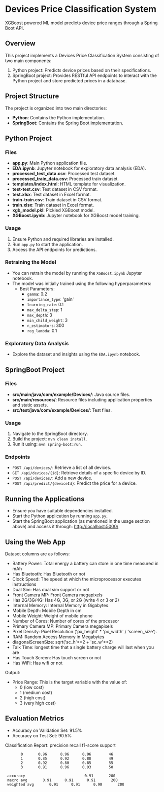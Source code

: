 # Devices Price Classification System

XGBoost powered ML model predicts device price ranges through a Spring Boot API.

## Overview

This project implements a Devices Price Classification System consisting of two main components:

1. Python project: Predicts device prices based on their specifications.
2. SpringBoot project: Provides RESTful API endpoints to interact with the Python project and store predicted prices in a database.

## Project Structure

The project is organized into two main directories:

- **Python**: Contains the Python implementation.
- **SpringBoot**: Contains the Spring Boot implementation.

## Python Project

### Files
- **app.py**: Main Python application file.
- **EDA.ipynb**: Jupyter notebook for exploratory data analysis (EDA).
- **processed_test_data.csv**: Processed test dataset.
- **processed_train_data.csv**: Processed train dataset.
- **templates/index.html**: HTML template for visualization.
- **test-test.csv**: Test dataset in CSV format.
- **test.xlsx**: Test dataset in Excel format.
- **train-train.csv**: Train dataset in CSV format.
- **train.xlsx**: Train dataset in Excel format.
- **xgb_model.pkl**: Pickled XGBoost model.
- **XGBoost.ipynb**: Jupyter notebook for XGBoost model training.

### Usage
1. Ensure Python and required libraries are installed.
2. Run `app.py` to start the application.
3. Access the API endpoints for predictions.

### Retraining the Model
- You can retrain the model by running the `XGBoost.ipynb` Jupyter notebook.
- The model was initially trained using the following hyperparameters: 
  - Best Parameters:
    - `gamma`: 0.2
    - `importance_type`: 'gain'
    - `learning_rate`: 0.1
    - `max_delta_step`: 1
    - `max_depth`: 3
    - `min_child_weight`: 3
    - `n_estimators`: 300
    - `reg_lambda`: 0.1

### Exploratory Data Analysis
- Explore the dataset and insights using the `EDA.ipynb` notebook.

## SpringBoot Project

### Files
- **src/main/java/com/example/Devices/**: Java source files.
- **src/main/resources/**: Resource files including application properties and static assets.
- **src/test/java/com/example/Devices/**: Test files.

### Usage
1. Navigate to the SpringBoot directory.
2. Build the project: `mvn clean install`.
3. Run it using: `mvn spring-boot:run`.

### Endpoints
- `POST /api/devices/`: Retrieve a list of all devices.
- `GET /api/devices/{id}`: Retrieve details of a specific device by ID.
- `POST /api/devices/`: Add a new device.
- `POST /api/predict/{deviceId}`: Predict the price for a device.

## Running the Applications

- Ensure you have suitable dependencies installed.
- Start the Python application by running `app.py`.
- Start the SpringBoot application (as mentioned in the usage section above) and access it through: [http://localhost:5000/](http://localhost:5000/)

## Using the Web App

Dataset columns are as follows:
- Battery Power: Total energy a battery can store in one time measured in mAh
- Has Bluetooth: Has Bluetooth or not
- Clock Speed: The speed at which the microprocessor executes instructions
- Dual Sim: Has dual sim support or not
- Front Camera MP: Front Camera megapixels
- Has 2G/3G/4G: Has 4G, 3G, or 2G (write 4 or 3 or 2)
- Internal Memory: Internal Memory in Gigabytes
- Mobile Depth: Mobile Depth in cm
- Mobile Weight: Weight of mobile phone
- Number of Cores: Number of cores of the processor
- Primary Camera MP: Primary Camera megapixels
- Pixel Density: Pixel Resolution ('px_height' * 'px_width' / 'screen_size').
- RAM: Random Access Memory in Megabytes
- diagonalScreenSize: sqrt('sc_h'**2 + 'sc_w'**2)
- Talk Time: longest time that a single battery charge will last when you are
- Has Touch Screen: Has touch screen or not
- Has WiFi: Has wifi or not

Output:
- Price Range: This is the target variable with the value of:
  - 0 (low cost)
  - 1 (medium cost)
  - 2 (high cost)
  - 3 (very high cost)

## Evaluation Metrics

- Accuracy on Validation Set: 91.5%
- Accuracy on Test Set: 90.5%

Classification Report:
              precision    recall  f1-score   support

           0       0.96      0.96      0.96        46
           1       0.85      0.92      0.88        49
           2       0.92      0.80      0.85        55
           3       0.91      0.96      0.93        50

     accuracy                           0.91       200
     macro avg       0.91      0.91      0.91       200
     weighted avg       0.91      0.91      0.90       200
